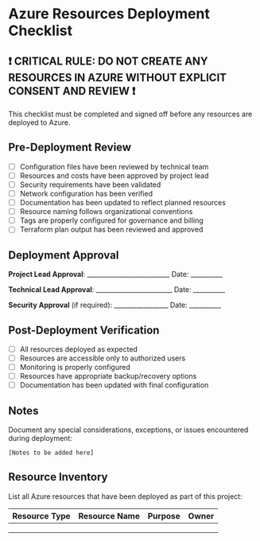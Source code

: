 # Azure Resources Deployment Checklist

## ❗ CRITICAL RULE: DO NOT CREATE ANY RESOURCES IN AZURE WITHOUT EXPLICIT CONSENT AND REVIEW ❗

This checklist must be completed and signed off before any resources are deployed to Azure.

## Pre-Deployment Review

- [ ] Configuration files have been reviewed by technical team
- [ ] Resources and costs have been approved by project lead
- [ ] Security requirements have been validated
- [ ] Network configuration has been verified
- [ ] Documentation has been updated to reflect planned resources
- [ ] Resource naming follows organizational conventions
- [ ] Tags are properly configured for governance and billing
- [ ] Terraform plan output has been reviewed and approved

## Deployment Approval

**Project Lead Approval**: __________________________ Date: __________

**Technical Lead Approval**: ________________________ Date: __________

**Security Approval** (if required): _________________ Date: __________

## Post-Deployment Verification

- [ ] All resources deployed as expected
- [ ] Resources are accessible only to authorized users
- [ ] Monitoring is properly configured
- [ ] Resources have appropriate backup/recovery options
- [ ] Documentation has been updated with final configuration

## Notes

Document any special considerations, exceptions, or issues encountered during deployment:

```
[Notes to be added here]
```

## Resource Inventory

List all Azure resources that have been deployed as part of this project:

| Resource Type | Resource Name | Purpose | Owner |
|--------------|---------------|---------|-------|
| | | | |
| | | | |
| | | | |
